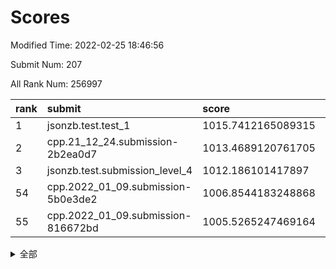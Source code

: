 # Scores

Modified Time: 2022-02-25 18:46:56

Submit Num: 207

All Rank Num: 256997

| rank |               submit               |       score        |       sigma        | pk_num |
| :--- | :--------------------------------- | :----------------- | :----------------- | :----- |
| 1    | jsonzb.test.test_1                 | 1015.7412165089315 | 0.8872274442866027 | 4968   |
| 2    | cpp.21_12_24.submission-2b2ea0d7   | 1013.4689120761705 | 0.8107163671126631 | 4966   |
| 3    | jsonzb.test.submission_level_4     | 1012.186101417897  | 0.7894532892992383 | 4965   |
| 54   | cpp.2022_01_09.submission-5b0e3de2 | 1006.8544183248868 | 0.7154433033821513 | 4963   |
| 55   | cpp.2022_01_09.submission-816672bd | 1005.5265247469164 | 0.7142677505722522 | 4967   |


<details>
<summary>全部</summary>

| rank |                 submit                 |       score        |       sigma        | pk_num |
| :--- | :------------------------------------- | :----------------- | :----------------- | :----- |
| 1    | jsonzb.test.test_1                     | 1015.7412165089315 | 0.8872274442866027 | 4968   |
| 2    | cpp.21_12_24.submission-2b2ea0d7       | 1013.4689120761705 | 0.8107163671126631 | 4966   |
| 3    | jsonzb.test.submission_level_4         | 1012.186101417897  | 0.7894532892992383 | 4965   |
| 4    | gobigger.level_3.submission_level_3_8  | 1011.5607618543349 | 0.7567357724505314 | 4969   |
| 5    | gobigger.level_3.submission_level_3_24 | 1011.5304182503824 | 0.7701965730169134 | 4966   |
| 6    | gobigger.level_3.submission_level_3_13 | 1011.1933522626133 | 0.7538258735840327 | 4969   |
| 7    | gobigger.level_3.submission_level_3_5  | 1011.1431711757239 | 0.7702057883195632 | 4965   |
| 8    | gobigger.level_3.submission_level_3_31 | 1011.0691563525943 | 0.7692867923885883 | 4961   |
| 9    | gobigger.level_3.submission_level_3_12 | 1011.0055973340901 | 0.7565545784039748 | 4964   |
| 10   | gobigger.level_3.submission_level_3_27 | 1010.9815219896394 | 0.7738157465587662 | 4967   |
| 11   | gobigger.level_3.submission_level_3_38 | 1010.9550728755861 | 0.7703609331800448 | 4967   |
| 12   | gobigger.level_3.submission_level_3_20 | 1010.9260715886509 | 0.7562863148138529 | 4965   |
| 13   | gobigger.level_3.submission_level_3_4  | 1010.7052910668374 | 0.7709610321251479 | 4965   |
| 14   | gobigger.level_3.submission_level_3_29 | 1010.6103054693066 | 0.7542533849241514 | 4966   |
| 15   | gobigger.level_3.submission_level_3_35 | 1010.5911664483804 | 0.7581423244408972 | 4968   |
| 16   | gobigger.level_3.submission_level_3_39 | 1010.5806142857214 | 0.7774645964834402 | 4966   |
| 17   | gobigger.level_3.submission_level_3_9  | 1010.5339880586534 | 0.7754252346154191 | 4970   |
| 18   | gobigger.level_3.submission_level_3_49 | 1010.4513217484855 | 0.7534824035564106 | 4965   |
| 19   | gobigger.level_3.submission_level_3_0  | 1010.4125778759495 | 0.7513079531549517 | 4965   |
| 20   | gobigger.level_3.submission_level_3_41 | 1010.3950887553443 | 0.759683628620699  | 4966   |
| 21   | gobigger.level_3.submission_level_3_32 | 1010.2942174114444 | 0.7558608683685547 | 4966   |
| 22   | gobigger.level_3.submission_level_3_6  | 1010.2410085188019 | 0.7680175461142943 | 4963   |
| 23   | gobigger.level_3.submission_level_3_45 | 1010.1980325395266 | 0.7718306316372403 | 4966   |
| 24   | gobigger.level_3.submission_level_3_44 | 1010.1687605254828 | 0.7672363167839209 | 4968   |
| 25   | gobigger.level_3.submission_level_3_23 | 1010.150633463823  | 0.7537233805024127 | 4966   |
| 26   | gobigger.level_3.submission_level_3_48 | 1009.9806248861624 | 0.7503037830863096 | 4963   |
| 27   | gobigger.level_3.submission_level_3_17 | 1009.9757342821437 | 0.764475759621646  | 4965   |
| 28   | gobigger.level_3.submission_level_3_47 | 1009.9719955812157 | 0.7762014133290558 | 4966   |
| 29   | gobigger.level_3.submission_level_3_26 | 1009.9313803445889 | 0.7388913573059702 | 4964   |
| 30   | gobigger.level_3.submission_level_3_2  | 1009.9290814193486 | 0.7536720855794193 | 4967   |
| 31   | gobigger.level_3.submission_level_3_25 | 1009.9115794617875 | 0.7585546381286709 | 4966   |
| 32   | gobigger.level_3.submission_level_3_14 | 1009.8935056424554 | 0.7577657573033262 | 4970   |
| 33   | gobigger.level_3.submission_level_3_30 | 1009.8809092213966 | 0.7523722923861772 | 4969   |
| 34   | gobigger.level_3.submission_level_3_33 | 1009.7964552095518 | 0.7585088707872911 | 4967   |
| 35   | gobigger.level_3.submission_level_3_37 | 1009.7796181768357 | 0.7638596028148585 | 4960   |
| 36   | gobigger.level_3.submission_level_3_3  | 1009.7732171576752 | 0.7714690221119153 | 4962   |
| 37   | gobigger.level_3.submission_level_3_18 | 1009.7675421997529 | 0.7679776252455729 | 4971   |
| 38   | gobigger.level_3.submission_level_3_21 | 1009.6718998158773 | 0.7529679278601541 | 4970   |
| 39   | gobigger.level_3.submission_level_3_34 | 1009.6502005701631 | 0.7531565162283318 | 4962   |
| 40   | gobigger.level_3.submission_level_3_36 | 1009.5763189640575 | 0.752461168239573  | 4968   |
| 41   | gobigger.level_3.submission_level_3_10 | 1009.5096693439119 | 0.7447758572757697 | 4972   |
| 42   | gobigger.level_3.submission_level_3_28 | 1009.366998760109  | 0.7516617665347608 | 4970   |
| 43   | gobigger.level_3.submission_level_3_19 | 1009.3179090100675 | 0.7559983932348948 | 4963   |
| 44   | gobigger.level_3.submission_level_3_11 | 1009.274585563936  | 0.752984529738594  | 4970   |
| 45   | gobigger.level_3.submission_level_3_7  | 1009.2415541155482 | 0.7494948171459186 | 4966   |
| 46   | gobigger.level_3.submission_level_3_43 | 1009.2271758100779 | 0.7383625157815239 | 4969   |
| 47   | gobigger.level_3.submission_level_3_1  | 1009.099411481666  | 0.7422805229656553 | 4966   |
| 48   | gobigger.level_3.submission_level_3_40 | 1009.0506740568059 | 0.7450336853263412 | 4970   |
| 49   | gobigger.level_3.submission_level_3_22 | 1008.9962479490197 | 0.7467853810898524 | 4966   |
| 50   | gobigger.level_3.submission_level_3_46 | 1008.6235704020484 | 0.7467164536578138 | 4965   |
| 51   | gobigger.level_3.submission_level_3_15 | 1008.4252196143783 | 0.7342805257494747 | 4973   |
| 52   | gobigger.level_3.submission_level_3_16 | 1008.3950286595983 | 0.7510136144815033 | 4967   |
| 53   | gobigger.level_3.submission_level_3_42 | 1007.6657726990105 | 0.7377957657572836 | 4964   |
| 54   | cpp.2022_01_09.submission-5b0e3de2     | 1006.8544183248868 | 0.7154433033821513 | 4963   |
| 55   | cpp.2022_01_09.submission-816672bd     | 1005.5265247469164 | 0.7142677505722522 | 4967   |
| 56   | gobigger.level_1.submission_level_1_1  | 1005.4184491076895 | 0.7466214779616123 | 4967   |
| 57   | gobigger.level_1.submission_level_1_24 | 1004.5073278228442 | 0.7166851299292626 | 4967   |
| 58   | gobigger.level_1.submission_level_1_37 | 1004.4232236412248 | 0.7279817724425808 | 4965   |
| 59   | gobigger.level_1.submission_level_1_4  | 1004.3920647041318 | 0.7319084007576786 | 4968   |
| 60   | gobigger.level_1.submission_level_1_10 | 1004.3188303646368 | 0.737700032574593  | 4967   |
| 61   | gobigger.level_1.submission_level_1_13 | 1004.0384430895335 | 0.7033612325490499 | 4966   |
| 62   | gobigger.level_1.submission_level_1_49 | 1003.9949854684086 | 0.7190269488731112 | 4966   |
| 63   | gobigger.level_1.submission_level_1_5  | 1003.9719505443841 | 0.716000883249863  | 4973   |
| 64   | gobigger.level_1.submission_level_1_35 | 1003.9539119943215 | 0.728715726738764  | 4966   |
| 65   | gobigger.level_1.submission_level_1_47 | 1003.9351713922686 | 0.7254910791023693 | 4964   |
| 66   | gobigger.level_1.submission_level_1_45 | 1003.9316730517    | 0.726688877880783  | 4964   |
| 67   | gobigger.level_1.submission_level_1_27 | 1003.9289364874041 | 0.7109549315809003 | 4967   |
| 68   | gobigger.level_1.submission_level_1_31 | 1003.9068995379506 | 0.70008165917999   | 4966   |
| 69   | gobigger.level_1.submission_level_1_22 | 1003.8147522363429 | 0.720775508272567  | 4964   |
| 70   | gobigger.level_1.submission_level_1_32 | 1003.7726558532552 | 0.7240137582067437 | 4966   |
| 71   | gobigger.level_1.submission_level_1_12 | 1003.693103194154  | 0.711968282942484  | 4970   |
| 72   | gobigger.level_1.submission_level_1_36 | 1003.5642964673202 | 0.7303039408663595 | 4965   |
| 73   | gobigger.level_1.submission_level_1_16 | 1003.4906397101914 | 0.7274121184990323 | 4968   |
| 74   | gobigger.level_1.submission_level_1_14 | 1003.4705000737615 | 0.7259715363393225 | 4969   |
| 75   | gobigger.level_1.submission_level_1_17 | 1003.4140477023857 | 0.7367706065035415 | 4965   |
| 76   | gobigger.level_1.submission_level_1_19 | 1003.3915894839123 | 0.7086618226847908 | 4964   |
| 77   | gobigger.level_1.submission_level_1_6  | 1003.351620993894  | 0.7207588067269025 | 4966   |
| 78   | gobigger.level_1.submission_level_1_39 | 1003.319746782532  | 0.7266073419066602 | 4967   |
| 79   | gobigger.level_1.submission_level_1_23 | 1003.1780872638966 | 0.722270655955333  | 4971   |
| 80   | gobigger.level_1.submission_level_1_11 | 1003.1495353971432 | 0.7377373245272403 | 4964   |
| 81   | gobigger.level_1.submission_level_1_33 | 1003.0867505595999 | 0.7071228294754598 | 4969   |
| 82   | gobigger.level_1.submission_level_1_38 | 1003.0610565077063 | 0.7232467702769746 | 4964   |
| 83   | gobigger.level_1.submission_level_1_25 | 1003.0562566212053 | 0.7057247331405572 | 4964   |
| 84   | gobigger.level_1.submission_level_1_46 | 1002.9854730451973 | 0.7168757972507468 | 4968   |
| 85   | gobigger.level_1.submission_level_1_43 | 1002.9242470417721 | 0.721756412525238  | 4968   |
| 86   | gobigger.level_1.submission_level_1_48 | 1002.9050056462052 | 0.7176437780234783 | 4961   |
| 87   | gobigger.level_1.submission_level_1_40 | 1002.8704731153579 | 0.7232742755700824 | 4966   |
| 88   | gobigger.level_1.submission_level_1_2  | 1002.7071271625463 | 0.7072633163793303 | 4966   |
| 89   | gobigger.level_1.submission_level_1_18 | 1002.7044545444937 | 0.70998829633216   | 4969   |
| 90   | gobigger.level_1.submission_level_1_7  | 1002.6969053420951 | 0.7062821912763351 | 4965   |
| 91   | gobigger.level_1.submission_level_1_15 | 1002.649325901631  | 0.7123560498170299 | 4967   |
| 92   | gobigger.level_1.submission_level_1_28 | 1002.5896742636806 | 0.717461771238586  | 4965   |
| 93   | gobigger.level_1.submission_level_1_42 | 1002.5745108657255 | 0.7227705249532529 | 4963   |
| 94   | gobigger.level_1.submission_level_1_34 | 1002.5433399104627 | 0.7167833358774455 | 4964   |
| 95   | gobigger.level_1.submission_level_1_26 | 1002.530749418218  | 0.7138463610656995 | 4969   |
| 96   | gobigger.level_1.submission_level_1_44 | 1002.3852122270786 | 0.7099748771949015 | 4964   |
| 97   | gobigger.level_1.submission_level_1_0  | 1002.3377994921722 | 0.7005027064090871 | 4969   |
| 98   | gobigger.level_1.submission_level_1_21 | 1002.3075577357866 | 0.7209556622694998 | 4966   |
| 99   | gobigger.level_1.submission_level_1_29 | 1002.2986352111604 | 0.716764407064026  | 4972   |
| 100  | gobigger.level_1.submission_level_1_3  | 1002.2805065969401 | 0.718784225560904  | 4962   |
| 101  | gobigger.level_1.submission_level_1_8  | 1002.1954101129762 | 0.7051808101349581 | 4966   |
| 102  | gobigger.level_1.submission_level_1_9  | 1002.1386057864538 | 0.7197893910301569 | 4966   |
| 103  | gobigger.level_1.submission_level_1_20 | 1002.0531303008315 | 0.7079312065532851 | 4965   |
| 104  | gobigger.level_1.submission_level_1_30 | 1001.9673710760425 | 0.7133684333503579 | 4965   |
| 105  | gobigger.level_1.submission_level_1_41 | 1001.4729957259264 | 0.7044081327803275 | 4955   |
| 106  | gobigger.random.submission_random_45   | 997.5084313374484  | 0.7053027421167666 | 4965   |
| 107  | gobigger.random.submission_random_10   | 997.2155786519793  | 0.7128292507047522 | 4964   |
| 108  | gobigger.random.submission_random_19   | 997.09280719003    | 0.707195254524157  | 4964   |
| 109  | gobigger.random.submission_random_48   | 997.0781322959712  | 0.709954227741768  | 4968   |
| 110  | gobigger.random.submission_random_14   | 997.0708738737478  | 0.7214638205841614 | 4966   |
| 111  | gobigger.random.submission_random_2    | 997.0617717462302  | 0.7139447590580088 | 4964   |
| 112  | gobigger.random.submission_random_49   | 996.8840667548185  | 0.712070248989779  | 4963   |
| 113  | gobigger.random.submission_random_6    | 996.6705863602275  | 0.7008530217127572 | 4965   |
| 114  | gobigger.random.submission_random_28   | 996.612537931263   | 0.7158392090311351 | 4966   |
| 115  | gobigger.random.submission_random_41   | 996.6037912806672  | 0.7033905638135091 | 4967   |
| 116  | gobigger.random.submission_random_3    | 996.5946929465241  | 0.7095696319506701 | 4964   |
| 117  | gobigger.random.submission_random_32   | 996.5928411926509  | 0.7151113667936575 | 4962   |
| 118  | gobigger.random.submission_random_42   | 996.5781870750584  | 0.6937720854635104 | 4964   |
| 119  | gobigger.random.submission_random_18   | 996.4584045668724  | 0.7076986954989333 | 4972   |
| 120  | gobigger.random.submission_random_16   | 996.4469102739833  | 0.7064242935236705 | 4967   |
| 121  | gobigger.random.submission_random_39   | 996.4095834052738  | 0.7175473453144326 | 4963   |
| 122  | gobigger.random.submission_random_12   | 996.4045051287476  | 0.700341164490162  | 4967   |
| 123  | gobigger.random.submission_random_29   | 996.3434865596569  | 0.7039676532818488 | 4967   |
| 124  | gobigger.random.submission_random_44   | 996.3304668857537  | 0.710056200451989  | 4963   |
| 125  | gobigger.random.submission_random_8    | 996.3211923376368  | 0.7099247278423872 | 4964   |
| 126  | gobigger.random.submission_random_11   | 996.2538741935658  | 0.6980862367180302 | 4967   |
| 127  | gobigger.random.submission_random_15   | 996.1806928661463  | 0.717422642963282  | 4968   |
| 128  | gobigger.random.submission_random_46   | 996.1412395455749  | 0.7060191790067818 | 4964   |
| 129  | gobigger.random.submission_random_33   | 996.1355990290075  | 0.7085856689392052 | 4970   |
| 130  | gobigger.random.submission_random_43   | 996.0933105358881  | 0.7117768046751801 | 4968   |
| 131  | gobigger.random.submission_random_47   | 996.0753038252523  | 0.7028250131849914 | 4975   |
| 132  | gobigger.random.submission_random_36   | 996.0720382354405  | 0.7261833342995334 | 4968   |
| 133  | gobigger.random.submission_random_31   | 995.9161052428427  | 0.7123967438097212 | 4963   |
| 134  | gobigger.random.submission_random_21   | 995.8435962596748  | 0.7194976499245288 | 4969   |
| 135  | gobigger.random.submission_random_38   | 995.8213578903923  | 0.7237288243468294 | 4967   |
| 136  | gobigger.random.submission_random_34   | 995.8134932760322  | 0.7145507459245848 | 4967   |
| 137  | gobigger.random.submission_random_7    | 995.7673006101769  | 0.7186118079611342 | 4962   |
| 138  | gobigger.random.submission_random_20   | 995.7380728177786  | 0.7138275568527735 | 4966   |
| 139  | gobigger.random.submission_random_9    | 995.7194278585708  | 0.7381358624940698 | 4964   |
| 140  | gobigger.random.submission_random_27   | 995.678984719573   | 0.717061877663168  | 4964   |
| 141  | gobigger.random.submission_random_5    | 995.553733607518   | 0.7059411493236196 | 4966   |
| 142  | gobigger.random.submission_random_35   | 995.5464560146364  | 0.7133867932845583 | 4965   |
| 143  | gobigger.random.submission_random_0    | 995.4714101479633  | 0.6982703177800779 | 4964   |
| 144  | gobigger.random.submission_random_26   | 995.4255611407365  | 0.7115589674375968 | 4970   |
| 145  | gobigger.random.submission_random_37   | 995.3933216277344  | 0.7210006169437405 | 4963   |
| 146  | gobigger.random.submission_random_23   | 995.3884882441741  | 0.6946653440240289 | 4965   |
| 147  | gobigger.random.submission_random_1    | 995.3856022171835  | 0.7161056528276561 | 4971   |
| 148  | gobigger.random.submission_random_25   | 995.3807003133776  | 0.7235332616343317 | 4968   |
| 149  | gobigger.random.submission_random_4    | 995.3458951931101  | 0.7237837282005476 | 4964   |
| 150  | gobigger.random.submission_random_17   | 995.2892873325814  | 0.7081800111544323 | 4963   |
| 151  | gobigger.random.submission_random_40   | 995.0755145686245  | 0.717952055798453  | 4971   |
| 152  | gobigger.level_2.submission_level_2_22 | 994.9273046420948  | 0.728573972409878  | 4967   |
| 153  | gobigger.random.submission_random_13   | 994.747578467737   | 0.6993483119497478 | 4965   |
| 154  | gobigger.random.submission_random_22   | 994.4890673539712  | 0.7196338598188873 | 4968   |
| 155  | gobigger.random.submission_random_30   | 994.445402003549   | 0.7095384761961357 | 4963   |
| 156  | gobigger.level_2.submission_level_2_28 | 994.3169457924943  | 0.7288862951833452 | 4966   |
| 157  | gobigger.level_2.submission_level_2_4  | 994.2701669884223  | 0.741507789493163  | 4963   |
| 158  | gobigger.level_2.submission_level_2_23 | 994.2415219011932  | 0.7149305329098323 | 4966   |
| 159  | gobigger.random.submission_random_24   | 994.0710564764981  | 0.726060161970618  | 4966   |
| 160  | gobigger.level_2.submission_level_2_36 | 993.9178418452441  | 0.721876864192928  | 4967   |
| 161  | gobigger.level_2.submission_level_2_37 | 993.9143238043489  | 0.7289010717173903 | 4969   |
| 162  | gobigger.level_2.submission_level_2_2  | 993.8055585955794  | 0.7247576693696978 | 4964   |
| 163  | gobigger.level_2.submission_level_2_1  | 993.7451177895597  | 0.738103422385712  | 4968   |
| 164  | gobigger.level_2.submission_level_2_29 | 993.0414153730266  | 0.7238490655753231 | 4968   |
| 165  | gobigger.level_2.submission_level_2_46 | 993.0405559643502  | 0.761690223264321  | 4965   |
| 166  | gobigger.level_2.submission_level_2_12 | 992.710638621794   | 0.7475172999297107 | 4966   |
| 167  | gobigger.level_2.submission_level_2_49 | 992.6866720013984  | 0.729100228888603  | 4964   |
| 168  | gobigger.level_2.submission_level_2_25 | 992.5266136820728  | 0.7552553874812556 | 4969   |
| 169  | gobigger.level_2.submission_level_2_44 | 992.4949097900927  | 0.7333025737035839 | 4967   |
| 170  | gobigger.level_2.submission_level_2_39 | 992.4759025925422  | 0.7441480444011009 | 4968   |
| 171  | gobigger.level_2.submission_level_2_32 | 992.4665360317673  | 0.7374361786244338 | 4968   |
| 172  | gobigger.level_2.submission_level_2_48 | 992.3890089859525  | 0.7465993839819995 | 4962   |
| 173  | gobigger.level_2.submission_level_2_40 | 992.2941885926588  | 0.7604708421641323 | 4967   |
| 174  | gobigger.level_2.submission_level_2_5  | 992.2226036554325  | 0.7461060007839339 | 4967   |
| 175  | gobigger.level_2.submission_level_2_9  | 992.1894293273535  | 0.7490572739182981 | 4967   |
| 176  | gobigger.level_2.submission_level_2_21 | 992.188215235526   | 0.7618222162938953 | 4963   |
| 177  | gobigger.level_2.submission_level_2_14 | 992.1274901005129  | 0.7471429831063655 | 4970   |
| 178  | gobigger.level_2.submission_level_2_42 | 992.082098916411   | 0.7536147156596856 | 4967   |
| 179  | gobigger.level_2.submission_level_2_6  | 992.0574571490583  | 0.7568924271084494 | 4964   |
| 180  | gobigger.level_2.submission_level_2_10 | 991.9964428051821  | 0.7518528148061767 | 4964   |
| 181  | gobigger.level_2.submission_level_2_33 | 991.9806919554823  | 0.7481085485922352 | 4963   |
| 182  | gobigger.level_2.submission_level_2_11 | 991.8697268305505  | 0.7462770857626613 | 4967   |
| 183  | gobigger.level_2.submission_level_2_35 | 991.6482618471969  | 0.7680577508091914 | 4964   |
| 184  | gobigger.level_2.submission_level_2_20 | 991.6024262468563  | 0.7454478906469267 | 4964   |
| 185  | gobigger.level_2.submission_level_2_8  | 991.5855184696879  | 0.7513869009458848 | 4961   |
| 186  | gobigger.level_2.submission_level_2_0  | 991.5797091208499  | 0.7515840721590917 | 4967   |
| 187  | gobigger.level_2.submission_level_2_16 | 991.5246304380973  | 0.7333494565246395 | 4964   |
| 188  | gobigger.level_2.submission_level_2_27 | 991.5239346450426  | 0.7402499838297945 | 4966   |
| 189  | gobigger.level_2.submission_level_2_13 | 991.4724139831576  | 0.7581848193948717 | 4968   |
| 190  | gobigger.level_2.submission_level_2_7  | 991.4178492521934  | 0.7601439126085887 | 4972   |
| 191  | gobigger.level_2.submission_level_2_30 | 991.3766996907343  | 0.7667208718818413 | 4973   |
| 192  | gobigger.level_2.submission_level_2_26 | 991.2730259772255  | 0.7475771609461441 | 4970   |
| 193  | gobigger.level_2.submission_level_2_24 | 991.084720828304   | 0.7522838068174456 | 4970   |
| 194  | gobigger.level_2.submission_level_2_18 | 991.03878198439    | 0.7501259921021031 | 4966   |
| 195  | gobigger.level_2.submission_level_2_19 | 991.0041190140873  | 0.7771247242877507 | 4965   |
| 196  | gobigger.level_2.submission_level_2_45 | 990.8680759974221  | 0.7587059098533141 | 4963   |
| 197  | gobigger.level_2.submission_level_2_34 | 990.7729164066938  | 0.741752347923906  | 4965   |
| 198  | gobigger.level_2.submission_level_2_47 | 990.7173686571945  | 0.7558571578059868 | 4965   |
| 199  | gobigger.level_2.submission_level_2_17 | 990.5795770168717  | 0.7906764642507289 | 4962   |
| 200  | gobigger.level_2.submission_level_2_3  | 990.5711025154483  | 0.7710257809524611 | 4963   |
| 201  | gobigger.level_2.submission_level_2_31 | 990.4208182663583  | 0.7472630887485779 | 4972   |
| 202  | gobigger.level_2.submission_level_2_43 | 990.2947621380712  | 0.7553385869882088 | 4965   |
| 203  | gobigger.level_2.submission_level_2_15 | 990.280098300064   | 0.7652366546745694 | 4965   |
| 204  | gobigger.level_2.submission_level_2_38 | 990.1782583656938  | 0.768964047402871  | 4963   |
| 205  | gobigger.level_2.submission_level_2_41 | 989.7604785624634  | 0.7794668315005185 | 4964   |
| 206  | gobigger.none.submission_none_0        | 977.7200184321762  | 1.3730343493133133 | 4970   |
| 207  | gobigger.none.submission_none_1        | 976.9576607579786  | 1.3268142930081348 | 4963   |

</details>